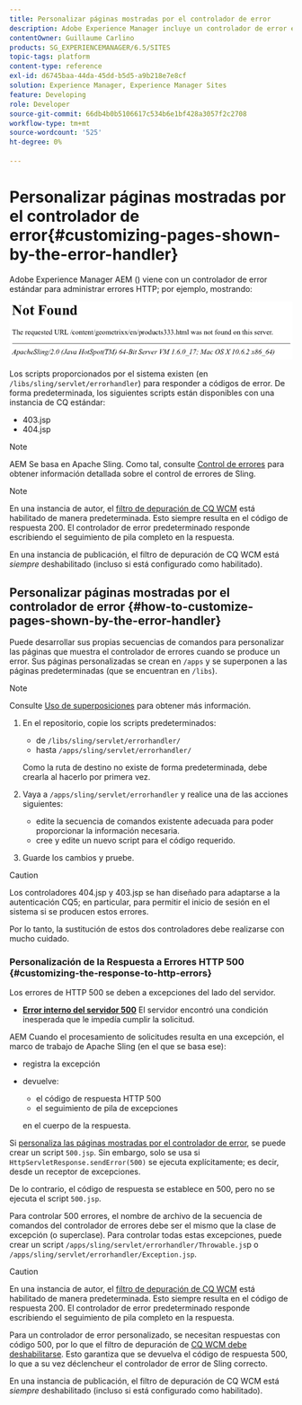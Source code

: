 ```yaml
---
title: Personalizar páginas mostradas por el controlador de error
description: Adobe Experience Manager incluye un controlador de error estándar para administrar errores HTTP.
contentOwner: Guillaume Carlino
products: SG_EXPERIENCEMANAGER/6.5/SITES
topic-tags: platform
content-type: reference
exl-id: d6745baa-44da-45dd-b5d5-a9b218e7e8cf
solution: Experience Manager, Experience Manager Sites
feature: Developing
role: Developer
source-git-commit: 66db4b0b5106617c534b6e1bf428a3057f2c2708
workflow-type: tm+mt
source-wordcount: '525'
ht-degree: 0%

---
```


# Personalizar páginas mostradas por el controlador de error{#customizing-pages-shown-by-the-error-handler}

Adobe Experience Manager AEM () viene con un controlador de error estándar para administrar errores HTTP; por ejemplo, mostrando:

![chlimage_1-67](assets/chlimage_1-67a.png)

Los scripts proporcionados por el sistema existen (en `/libs/sling/servlet/errorhandler`) para responder a códigos de error. De forma predeterminada, los siguientes scripts están disponibles con una instancia de CQ estándar:

* 403.jsp
* 404.jsp

>[!NOTE]
>
>AEM Se basa en Apache Sling. Como tal, consulte [Control de errores](https://sling.apache.org/documentation/the-sling-engine/errorhandling.html) para obtener información detallada sobre el control de errores de Sling.

>[!NOTE]
>
>En una instancia de autor, el [filtro de depuración de CQ WCM](/help/sites-deploying/osgi-configuration-settings.md) está habilitado de manera predeterminada. Esto siempre resulta en el código de respuesta 200. El controlador de error predeterminado responde escribiendo el seguimiento de pila completo en la respuesta.
>
>En una instancia de publicación, el filtro de depuración de CQ WCM está *siempre* deshabilitado (incluso si está configurado como habilitado).

## Personalizar páginas mostradas por el controlador de error {#how-to-customize-pages-shown-by-the-error-handler}

Puede desarrollar sus propias secuencias de comandos para personalizar las páginas que muestra el controlador de errores cuando se produce un error. Sus páginas personalizadas se crean en `/apps` y se superponen a las páginas predeterminadas (que se encuentran en `/libs`).

>[!NOTE]
>
>Consulte [Uso de superposiciones](/help/sites-developing/overlays.md) para obtener más información.

1. En el repositorio, copie los scripts predeterminados:

   * de `/libs/sling/servlet/errorhandler/`
   * hasta `/apps/sling/servlet/errorhandler/`

   Como la ruta de destino no existe de forma predeterminada, debe crearla al hacerlo por primera vez.

1. Vaya a `/apps/sling/servlet/errorhandler` y realice una de las acciones siguientes:

   * edite la secuencia de comandos existente adecuada para poder proporcionar la información necesaria.
   * cree y edite un nuevo script para el código requerido.

1. Guarde los cambios y pruebe.

>[!CAUTION]
>
>Los controladores 404.jsp y 403.jsp se han diseñado para adaptarse a la autenticación CQ5; en particular, para permitir el inicio de sesión en el sistema si se producen estos errores.
>
>Por lo tanto, la sustitución de estos dos controladores debe realizarse con mucho cuidado.

### Personalización de la Respuesta a Errores HTTP 500 {#customizing-the-response-to-http-errors}

Los errores de HTTP 500 se deben a excepciones del lado del servidor.

* **[Error interno del servidor 500](https://www.w3.org/Protocols/rfc2616/rfc2616-sec10.html)**
El servidor encontró una condición inesperada que le impedía cumplir la solicitud.

AEM Cuando el procesamiento de solicitudes resulta en una excepción, el marco de trabajo de Apache Sling (en el que se basa ese):

* registra la excepción
* devuelve:

   * el código de respuesta HTTP 500
   * el seguimiento de pila de excepciones

  en el cuerpo de la respuesta.

Si [personaliza las páginas mostradas por el controlador de error](#how-to-customize-pages-shown-by-the-error-handler), se puede crear un script `500.jsp`. Sin embargo, solo se usa si `HttpServletResponse.sendError(500)` se ejecuta explícitamente; es decir, desde un receptor de excepciones.

De lo contrario, el código de respuesta se establece en 500, pero no se ejecuta el script `500.jsp`.

Para controlar 500 errores, el nombre de archivo de la secuencia de comandos del controlador de errores debe ser el mismo que la clase de excepción (o superclase). Para controlar todas estas excepciones, puede crear un script `/apps/sling/servlet/errorhandler/Throwable.js`p o `/apps/sling/servlet/errorhandler/Exception.jsp`.

>[!CAUTION]
>
>En una instancia de autor, el [filtro de depuración de CQ WCM](/help/sites-deploying/osgi-configuration-settings.md) está habilitado de manera predeterminada. Esto siempre resulta en el código de respuesta 200. El controlador de error predeterminado responde escribiendo el seguimiento de pila completo en la respuesta.
>
>Para un controlador de error personalizado, se necesitan respuestas con código 500, por lo que el filtro de depuración de [CQ WCM debe deshabilitarse](/help/sites-deploying/osgi-configuration-settings.md). Esto garantiza que se devuelva el código de respuesta 500, lo que a su vez déclencheur el controlador de error de Sling correcto.
>
>En una instancia de publicación, el filtro de depuración de CQ WCM está *siempre* deshabilitado (incluso si está configurado como habilitado).
